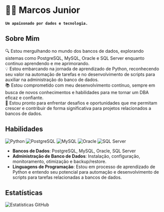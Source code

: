 # 🏄‍♂️ Marcos Junior

**`Um apaixonado por dados e tecnologia.`**

## Sobre Mim
🔍 Estou mergulhando no mundo dos bancos de dados, explorando sistemas como PostgreSQL, MySQL, Oracle e SQL Server enquanto continuo aprendendo e me aprimorando.\
💡 Estou embarcando na jornada de aprendizado de Python, reconhecendo seu valor na automação de tarefas e no desenvolvimento de scripts para auxiliar na administração do banco de dados.\
📚 Estou comprometido com meu desenvolvimento contínuo, sempre em busca de novos conhecimentos e habilidades para me tornar um DBA eficaz e confiante.\
🌱 Estou pronto para enfrentar desafios e oportunidades que me permitam crescer e contribuir de forma significativa para projetos relacionados a bancos de dados.

## Habilidades
![Python](https://img.shields.io/badge/Python-14354C?style=for-the-badge&logo=python&logoColor=white)
![PostgreSQL](https://img.shields.io/badge/PostgreSQL-316192?style=for-the-badge&logo=postgresql&logoColor=white)
![MySQL](https://img.shields.io/badge/MySQL-005C84?style=for-the-badge&logo=mysql&logoColor=white)
![Oracle](https://img.shields.io/badge/Oracle-F80000?style=for-the-badge&logo=oracle&logoColor=black)
![SQL Server](https://img.shields.io/badge/Microsoft_SQL_Server-CC2927?style=for-the-badge&logo=microsoft-sql-server&logoColor=white)
- **Bancos de Dados**: PostgreSQL, MySQL, Oracle, SQL Server
- **Administração de Banco de Dados**: Instalação, configuração, monitoramento, otimização e backup/restore.
- **Linguagens de Programação**: Estou em processo de aprendizado de Python e entendo seu potencial para automação e desenvolvimento de scripts para tarefas relacionadas a bancos de dados.

## Estatísticas
![Estatísticas GitHub](https://github-readme-stats.vercel.app/api?username=HasDieD013&show_icons=true&theme=radical)




